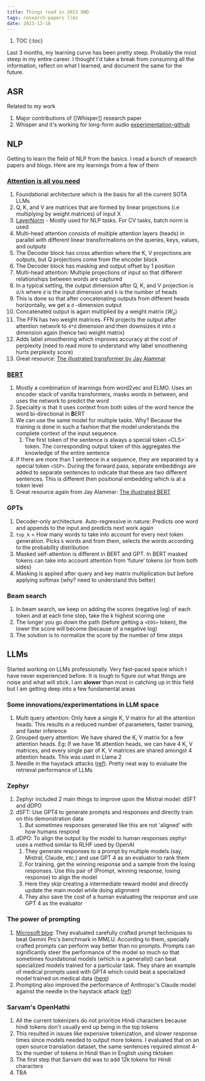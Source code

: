 ```yaml
---
title: Things read in 2023 OND
tags: research-papers llms
date: 2023-12-16
---
```


1. TOC
{:toc}

Last 3 months, my learning curve has been pretty steep. Probably the most steep in my entire career. I thought I'd take a break from consuming all the information, reflect on what I learned, and document the same for the future.

## ASR

Related to my work

1. Major contributions of [[Whisper]] research paper
2. Whisper and it's working for long-form audio [experimentation-github](https://github.com/romitjain/whisper-longform)

## NLP

Getting to learn the field of NLP from the basics. I read a bunch of research papers and blogs. Here are my learnings from a few of them

### [Attention is all you need](https://arxiv.org/abs/1706.03762)

1. Foundational architecture which is the basis for all the current SOTA LLMs
2. Q, K, and V are matrices that are formed by linear projections (i.e multiplying by weight matrices) of input X
3. [LayerNorm](https://www.pinecone.io/learn/batch-layer-normalization/) - Mostly used for NLP tasks. For CV tasks, batch norm is used
4. Multi-head attention consists of multiple attention layers (heads) in parallel with different linear transformations on the queries, keys, values, and outputs
5. The Decoder block has cross attention where the K, V projections are outputs, but Q projections come from the encoder block
6. The Decoder block has masking and output offset by 1 position
7. Multi-head attention: Multiple projections of input so that different relationships between words are captured
8. In a typical setting, the output dimension after Q, K, and V projection is `d/h` where `d` is the input dimension and `h` is the number of heads
9. This is done so that after concatenating outputs from different heads horizontally, we get a `d` -dimension output
10. Concatenated output is again multiplied by a weight matrix ($W_{o}$)
11. The FFN has two weight matrices. FFN projects the output after attention network to `4*d` dimension and then downsizes it into `d` dimension again (hence two weight matrix)
12. Adds label smoothening which improves accuracy at the cost of perplexity (need to read more to understand why label smoothening hurts perplexity score)
13. Great resource: [The illustrated transformer by Jay Alammar](https://jalammar.github.io/illustrated-transformer/)

### [BERT](https://arxiv.org/abs/1810.04805)

1. Mostly a combination of learnings from word2vec and ELMO. Uses an encoder stack of vanilla transformers, masks words in between, and uses the network to predict the word
2. Speciality is that it uses context from both sides of the word hence the word bi-directional in **B**ERT
3. We can use the same model for multiple tasks. Why? Because the training is done in such a fashion that the model understands the complete context of the input sequence.
   1. The first token of the sentence is always a special token `<`CLS>` token. The corresponding output token of this aggregates the knowledge of the entire sentence
4. If there are more than 1 sentence in a sequence, they are separated by a special token `<SEP>`. During the forward pass, separate embeddings are added to separate sentences to indicate that these are two different sentences. This is different then positional embedding which is at a token level
5. Great resource again from Jay Alammar: [The illustrated BERT](https://jalammar.github.io/illustrated-bert/)

### GPTs

1. Decoder-only architecture. Auto-regressive in nature: Predicts one word and appends to the input and predicts next work again
2. `top_k` = How many words to take into account for every next token generation. Picks `k` words and from them, selects the words according to the probability distribution
3. Masked self-attention is different in BERT and GPT. In BERT masked tokens can take into account attention from ‘future’ tokens (or from both sides)
4. Masking is applied after query and key matrix multiplication but before applying softmax (why? need to understand this better)

### Beam search

1. In beam search, we keep on adding the scores (negative log) of each token and at each time step, take the k highest scoring one
2. The longer you go down the path (before getting a `<EOS>` token), the lower the score will become (because of a negative log)
3. The solution is to normalize the score by the number of time steps

## LLMs

Started working on LLMs professionally. Very fast-paced space which I have never experienced before. It is tough to figure out what things are noise and what will stick. I am **slower** than most in catching up in this field but I am getting deep into a few fundamental areas

### Some innovations/experimentations in LLM space

1. Multi query attention: Only have a single K, V matrix for all the attention heads. This results in a reduced number of parameters, faster training, and faster inference
2. Grouped query attention: We have shared the K, V matrix for a few attention heads. Eg: If we have 16 attention heads, we can have 4 K, V matrices, and every single pair of K, V matrices are shared amongst 4 attention heads. This was used in Llama 2
3. Needle in the haystack attacks ([ref](https://twitter.com/GregKamradt/status/1727018183608193393?t=_Td4CMfCUzGp8I0xYfdntg)). Pretty neat way to evaluate the retrieval performance of LLMs

### Zephyr

1. Zephyr included 2 main things to improve upon the Mistral model: dSFT and dDPO
2. dSFT: Use GPT4 to generate prompts and responses and directly train on this demonstration data
   1. But sometimes responses generated like this are not 'aligned' with how humans respond
3. dDPO: To align the output by the model to human responses zephyr uses a method similar to RLHF used by OpenAI
   1. They generate responses to a prompt by multiple models (say, Mistral, Claude, etc.) and use GPT 4 as an evaluator to rank them
   2. For training, get the winning response and a sample from the losing responses. Use this pair of (Prompt, winning response, losing response) to align the model
   3. Here they skip creating a intermediate reward model and directly update the main model while doing alignment
   4. They also save the cost of a human evaluating the response and use GPT 4 as the evaluator

### The power of prompting

1. [Microsoft blog](https://www.microsoft.com/en-us/research/blog/steering-at-the-frontier-extending-the-power-of-prompting/): They evaluated carefully crafted prompt techniques to beat Gemini Pro's benchmark in MMLU. According to them, specially crafted prompts can perform way better than no prompts. Prompts can significantly steer the performance of the model so much so that sometimes foundational models (which is a generalist) can beat specialized models trained for a particular task. They share an example of medical prompts used with GPT4 which could beat a specialized model trained on medical data ([here](https://www.microsoft.com/en-us/research/blog/the-power-of-prompting/))
2. Prompting also improved the performance of Anthropic's Claude model against the needle in the haystack attack ([ref](https://twitter.com/aparnadhinak/status/1736809013864472954))

### Sarvam's OpenHathi

1. All the current tokenizers do not prioritize Hindi characters because hindi tokens don't usually end up being in the top tokens
2. This resulted in issues like expensive tokenization, and slower response times since models needed to output more tokens. I evaluated that on an open source translation dataset, the same sentences required almost 4-5x the number of tokens in Hindi than in English using tiktoken
3. The first step that Sarvam did was to add 12k tokens for Hindi characters
4. TBA
